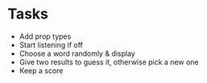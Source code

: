 # Tasks
- Add prop types
- Start listening if off
- Choose a word randomly & display
- Give two results to guess it, otherwise pick a new one
- Keep a score

